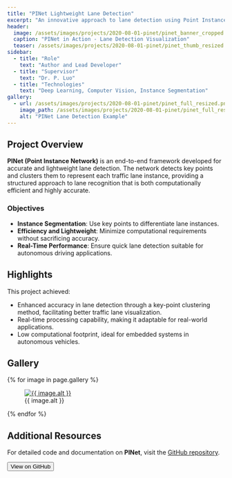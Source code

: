 ```yaml
---
title: "PINet Lightweight Lane Detection"
excerpt: "An innovative approach to lane detection using Point Instance Network (PINet), clustering key points to accurately represent traffic lanes."
header:
  image: /assets/images/projects/2020-08-01-pinet/pinet_banner_cropped.png
  caption: "PINet in Action - Lane Detection Visualization"
  teaser: /assets/images/projects/2020-08-01-pinet/pinet_thumb_resized.png
sidebar:
  - title: "Role"
    text: "Author and Lead Developer"
  - title: "Supervisor"
    text: "Dr. P. Luo"
  - title: "Technologies"
    text: "Deep Learning, Computer Vision, Instance Segmentation"
gallery:
  - url: /assets/images/projects/2020-08-01-pinet/pinet_full_resized.png
    image_path: /assets/images/projects/2020-08-01-pinet/pinet_full_resized.png
    alt: "PINet Lane Detection Example"
---
```


## Project Overview

**PINet (Point Instance Network)** is an end-to-end framework developed for accurate and lightweight lane detection. The network detects key points and clusters them to represent each traffic lane instance, providing a structured approach to lane recognition that is both computationally efficient and highly accurate.

### Objectives
- **Instance Segmentation**: Use key points to differentiate lane instances.
- **Efficiency and Lightweight**: Minimize computational requirements without sacrificing accuracy.
- **Real-Time Performance**: Ensure quick lane detection suitable for autonomous driving applications.

## Highlights

This project achieved:
- Enhanced accuracy in lane detection through a key-point clustering method, facilitating better traffic lane visualization.
- Real-time processing capability, making it adaptable for real-world applications.
- Low computational footprint, ideal for embedded systems in autonomous vehicles.

## Gallery

<div class="gallery">
  {% for image in page.gallery %}
  <figure>
    <a href="{{ image.url }}"><img src="{{ image.image_path }}" alt="{{ image.alt }}"></a>
    <figcaption>{{ image.alt }}</figcaption>
  </figure>
  {% endfor %}
</div>

## Additional Resources

For detailed code and documentation on **PINet**, visit the [GitHub repository](https://github.com/yanrucheng/PINet).

<button type="button" onclick="window.location.href='https://github.com/yanrucheng/PINet';">View on GitHub</button>
